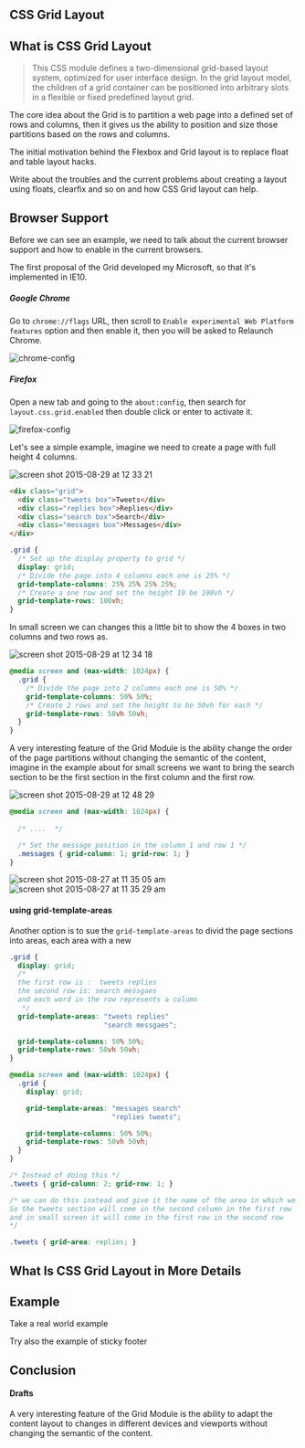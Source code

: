CSS Grid Layout
---------------

## What is CSS Grid Layout

> This CSS module defines a two-dimensional grid-based layout system, optimized for user interface design. In the grid layout model, the children of a grid container can be positioned into arbitrary slots in a flexible or fixed predefined layout grid.

The core idea about the Grid is to partition a web page into a defined set of rows and columns, then it gives us the ability to position and size those partitions based on the rows and columns.

The initial motivation behind the Flexbox and Grid layout is to replace float and table layout hacks.

Write about the troubles and the current problems about creating a layout using floats, clearfix and so on and how CSS Grid layout can help.

## Browser Support

Before we can see an example, we need to talk about the current browser support and how to enable in the current browsers.

The first proposal of the Grid developed my Microsoft, so that it's implemented in IE10. 

##### Google Chrome

Go to `chrome://flags` URL, then scroll to `Enable experimental Web Platform features` option and then enable it, then you will be asked to Relaunch Chrome.

![chrome-config](https://cloud.githubusercontent.com/assets/626005/9566281/bcbb9d78-4eff-11e5-8784-76400fce453e.jpg)

##### Firefox
Open a new tab and going to the `about:config`, then search for `layout.css.grid.enabled` then double click or enter to activate it.

![firefox-config](https://cloud.githubusercontent.com/assets/626005/9566280/bcb081b8-4eff-11e5-8f78-bce7fa0a6ded.jpg)

Let's see a simple example, imagine we need to create a page with full height 4 columns.

![screen shot 2015-08-29 at 12 33 21](https://cloud.githubusercontent.com/assets/626005/9561556/89701008-4e4a-11e5-9137-12e271ddcf76.png)

``` html
<div class="grid">
  <div class="tweets box">Tweets</div>
  <div class="replies box">Replies</div>
  <div class="search box">Search</div>
  <div class="messages box">Messages</div>
</div>
```

``` css
.grid {
  /* Set up the display property to grid */
  display: grid;
  /* Divide the page into 4 columns each one is 25% */
  grid-template-columns: 25% 25% 25% 25%;
  /* Create a one row and set the height 10 be 100vh */
  grid-template-rows: 100vh;
}
```

In small screen we can changes this a little bit to show the 4 boxes in two columns and two rows as.

![screen shot 2015-08-29 at 12 34 18](https://cloud.githubusercontent.com/assets/626005/9561557/899242fe-4e4a-11e5-8f35-630fce7b84e6.png)

``` css
@media screen and (max-width: 1024px) {
  .grid {
    /* Divide the page into 2 columns each one is 50% */
    grid-template-columns: 50% 50%;
    /* Create 2 rows and set the height to be 50vh for each */
    grid-template-rows: 50vh 50vh;
  }
}
```

A very interesting feature of the Grid Module is the ability change the order of the page partitions without changing the semantic of the content, imagine in the example about for small screens we want to bring the search section to be the first section in the first column and the first row.

![screen shot 2015-08-29 at 12 48 29](https://cloud.githubusercontent.com/assets/626005/9561604/55085a3a-4e4c-11e5-9f86-1220f260bb16.png)

``` css
@media screen and (max-width: 1024px) {
  
  /* ....  */

  /* Set the message position in the column 1 and row 1 */
  .messages { grid-column: 1; grid-row: 1; }
}
```

![screen shot 2015-08-27 at 11 35 05 am](https://cloud.githubusercontent.com/assets/626005/9517355/d562521a-4caf-11e5-98ef-e1311c15f5f1.png)
![screen shot 2015-08-27 at 11 35 29 am](https://cloud.githubusercontent.com/assets/626005/9517356/d5700e64-4caf-11e5-882f-3088a1b02700.png)

#### using grid-template-areas

Another option is to sue the `grid-template-areas` to divid the page sections into areas, each area with a new

``` css
.grid {
  display: grid;
  /*
  the first row is :  tweets replies
  the second row is: search messgaes
  and each word in the row represents a column
   */  
  grid-template-areas: "tweets replies"
                       "search messgaes";

  grid-template-columns: 50% 50%;
  grid-template-rows: 50vh 50vh;
}

@media screen and (max-width: 1024px) {
  .grid {
    display: grid;

    grid-template-areas: "messages search"
                         "replies tweets";

    grid-template-columns: 50% 50%;
    grid-template-rows: 50vh 50vh;
  }
}

/* Instead of doing this */
.tweets { grid-column: 2; grid-row: 1; }

/* we can do this instead and give it the name of the area in which we want to place in and in this case the replied area 
So the tweets section will come in the second column in the first row
and in small screen it will come in the first row in the second row
*/

.tweets { grid-area: replies; }
```


## What Is CSS Grid Layout in More Details

## Example

Take a real world example

Try also the example of sticky footer

## Conclusion


#### Drafts
A very interesting feature of the Grid Module is the ability to adapt the content layout to changes in different devices and viewports without changing the semantic of the content.

[CSS Grid Layout Module Level 1]:https://drafts.csswg.org/css-grid/
[Grid by Example]:http://gridbyexample.com/